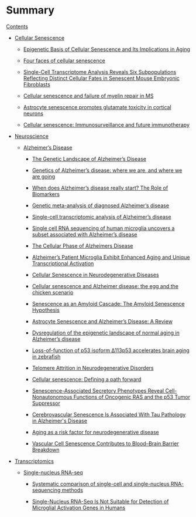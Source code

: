 # Summary

[Contents](contents.md)

- [Cellular Senescence]()

  - [Epigenetic Basis of Cellular Senescence and Its Implications in Aging](senescence/epigenetic_basis_of_senescence_implications_in_aging.md)

  - [Four faces of cellular senescence](senescence/Four_faces_of_cellular_senescence.md)

  - [Single-Cell Transcriptome Analysis Reveals Six Subpopulations Reflecting Distinct Cellular Fates in Senescent Mouse Embryonic Fibroblasts](ad/Single-Cell_Transcriptome_Analysis_Reveals_Six_Subpopulations.md)
  - [Cellular senescence and failure of myelin repair in MS](ad/Cellular_senescence_and_failure_of_myelin_repair_in_MS.md)

  - [Astrocyte senescence promotes glutamate toxicity in cortical neurons](ad/Astrocyte_senescence_promotes_glutamate_toxicity_in_cortical_neurons.md)

  - [Cellular senescence: Immunosurveillance and future immunotherapy](senescence/Cellular_senescence_Immunosurveillance_and_future_immunotherapy.md)

- [Neuroscience]()

  - [Alzheimer’s Disease]()

    - [The Genetic Landscape of Alzheimer’s Disease](ad/The_Genetic_Landscape_of_AD.md)

    - [Genetics of Alzheimer’s disease: where we are, and where we are going](ad/Genetics_of_AD.md)

    - [When does Alzheimer’s disease really start? The Role of Biomarkers](ad/When_does_AD_really_start.md)

    - [Genetic meta-analysis of diagnosed Alzheimer’s disease](ad/Genetic_meta-analysis_of_diagnosed_AD.md)

    - [Single-cell transcriptomic analysis of Alzheimer’s disease](ad/Single-cell_transcriptomic_analysis_of_AD.md)

    - [Single cell RNA sequencing of human microglia uncovers a subset associated with Alzheimer’s disease](./ad/scRNA_seq_human_microglia_uncovers_subset_associated_with_AD.md)

    - [The Cellular Phase of Alzheimers Disease](ad/The_Cellular_Phase_of_AD.md)

    - [Alzheimer’s Patient Microglia Exhibit Enhanced Aging and Unique Transcriptional Activation](ad/AD_Patient_Microglia_Exhibit_Enhanced_Aging_and_Unique_Transcriptional_Activation.md)
    - [Cellular Senescence in Neurodegenerative Diseases](ad/Cellular_Senescence_in_Neurodegenerative_Diseases.md)

    - [Cellular senescence and Alzheimer disease: the egg and the chicken scenario](ad/Cellular_senescence_and_AD.md)

    - [Senescence as an Amyloid Cascade: The Amyloid Senescence Hypothesis](ad/Senescence_as_an_Amyloid_Cascade.md)

    - [Astrocyte Senescence and Alzheimer’s Disease: A Review](ad/Astrocyte_Senescence_and_AD.md)

    - [Dysregulation of the epigenetic landscape of normal aging in Alzheimer’s disease](ad/Dysregulation_of_the_epigenetic_landscape_of_normal_aging_in_AD.md)

    - [Loss-of-function of p53 isoform Δ113p53 accelerates brain aging in zebrafish](ad/Loss-of-function_of_p53_isoform_accelerates_brain_aging_in_zebrafish.md)

    - [Telomere Attrition in Neurodegenerative Disorders](ad/Telomere_Attrition_in_Neurodegenerative_Disorders.md)

    - [Cellular senescence: Defining a path forward](senescence/Cellular_senescence_Defining_a_path_forward.md)

    - [Senescence-Associated Secretory Phenotypes Reveal Cell-Nonautonomous Functions of Oncogenic RAS and the p53 Tumor Suppressor](senescence/Senescence-Associated_Secretory_Phenotypes.md)
    - [Cerebrovascular Senescence Is Associated With Tau Pathology in Alzheimer's Disease](ad/Cerebrovascular_Senescence_Is_Associated_With_Tau_Pathology_in_AD.md)

    - [Aging as a risk factor for neurodegenerative disease](ad/Aging_as_a_risk_factor_for_neurodegenerative_disease.md)

    - [Vascular Cell Senescence Contributes to Blood–Brain Barrier Breakdown](ad/Vascular_Cell_Senescence_Contributes_to_Blood–Brain_Barrier_Breakdown.md)

- [Transcriptomics]()

  - [Single-nucleus RNA-seq]()

    - [Systematic comparison of single-cell and single-nucleus RNA-sequencing methods](snRNA/Systematic_comparison_of_scRNA_and_snRNA-sequencing_methods.md)

    - [Single-Nucleus RNA-Seq Is Not Suitable for Detection of Microglial Activation Genes in Humans](snRNA/snRNA_eq_Is_Not_Suitable_for_Detection_of_Microglial_Activation_Genes_in_Humans.md)
